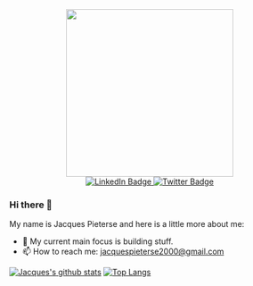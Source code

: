 <div id="header" align="center">
  <img src="https://media.giphy.com/media/qgQUggAC3Pfv687qPC/giphy.gif" width="300"/>
</div>
<div id="badges" align="center">
  <a href="https://www.linkedin.com/in/jacques-pieterse-9882b3250/">
    <img src="https://img.shields.io/badge/LinkedIn-blue?style=for-the-badge&logo=linkedin&logoColor=white" alt="LinkedIn Badge"/>
  </a>
  <a href="https://twitter.com/Jacques_dev1">
    <img src="https://img.shields.io/badge/Twitter-blue?style=for-the-badge&logo=twitter&logoColor=white" alt="Twitter Badge"/>
  </a>
</div>

### Hi there 👋 
My name is Jacques Pieterse and here is a little more about me:

- 🌱 My current main focus is building stuff.
- 📫 How to reach me: 
jacquespieterse2000@gmail.com

[![Jacques's github stats](https://github-readme-stats.vercel.app/api?username=JacquesPieterse1&count_private=true&show_icons=true&theme=radical&hide_rank=false)](https://github.com/anuraghazra/github-readme-stats)
[![Top Langs](https://github-readme-stats.vercel.app/api/top-langs/?username=JacquesPieterse1)](https://github.com/anuraghazra/github-readme-stats)
